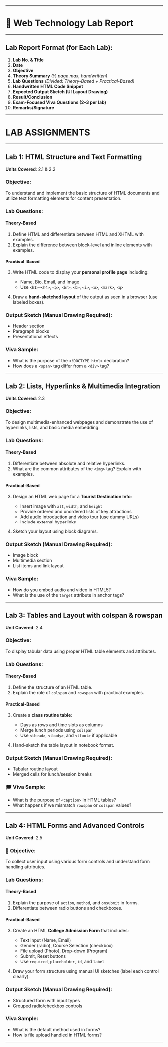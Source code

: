 
---

# 📗 Web Technology Lab Report
---

## Lab Report Format (for Each Lab):

1. **Lab No. & Title**
2. **Date**
3. **Objective**
4. **Theory Summary** *(½ page max, handwritten)*
5. **Lab Questions** *(Divided: Theory-Based + Practical-Based)*
6. **Handwritten HTML Code Snippet**
7. **Expected Output Sketch (UI Layout Drawing)**
8. **Result/Conclusion**
9. **Exam-Focused Viva Questions (2–3 per lab)**
10. **Remarks/Signature**

---

# LAB ASSIGNMENTS

---

## Lab 1: HTML Structure and Text Formatting

**Units Covered**: 2.1 & 2.2

### Objective:

To understand and implement the basic structure of HTML documents and utilize text formatting elements for content presentation.

### Lab Questions:

#### **Theory-Based**

1. Define HTML and differentiate between HTML and XHTML with examples.
2. Explain the difference between block-level and inline elements with examples.

#### **Practical-Based**

3. Write HTML code to display your **personal profile page** including:

   * Name, Bio, Email, and Image
   * Use `<h1>–<h4>`, `<p>`, `<br>`, `<b>`, `<i>`, `<u>`, `<mark>`, `<q>`
4. Draw a **hand-sketched layout** of the output as seen in a browser (use labeled boxes).

### Output Sketch (Manual Drawing Required):

* Header section
* Paragraph blocks
* Presentational effects

### Viva Sample:

* What is the purpose of the `<!DOCTYPE html>` declaration?
* How does a `<span>` tag differ from a `<div>` tag?

---

## Lab 2: Lists, Hyperlinks & Multimedia Integration

**Units Covered**: 2.3

### Objective:

To design multimedia-enhanced webpages and demonstrate the use of hyperlinks, lists, and basic media embedding.

### Lab Questions:

#### **Theory-Based**

1. Differentiate between absolute and relative hyperlinks.
2. What are the common attributes of the `<img>` tag? Explain with examples.

#### **Practical-Based**

3. Design an HTML web page for a **Tourist Destination Info**:

   * Insert image with `alt`, `width`, and `height`
   * Provide ordered and unordered lists of key attractions
   * Add audio introduction and video tour (use dummy URLs)
   * Include external hyperlinks

4. Sketch your layout using block diagrams.

### Output Sketch (Manual Drawing Required):

* Image block
* Multimedia section
* List items and link layout

### Viva Sample:

* How do you embed audio and video in HTML5?
* What is the use of the `target` attribute in anchor tags?

---

## Lab 3: Tables and Layout with colspan & rowspan

**Unit Covered**: 2.4

### Objective:

To display tabular data using proper HTML table elements and attributes.

### Lab Questions:

#### **Theory-Based**

1. Define the structure of an HTML table.
2. Explain the role of `colspan` and `rowspan` with practical examples.

#### **Practical-Based**

3. Create a **class routine table**:

   * Days as rows and time slots as columns
   * Merge lunch periods using `colspan`
   * Use `<thead>`, `<tbody>`, and `<tfoot>` if applicable

4. Hand-sketch the table layout in notebook format.

### Output Sketch (Manual Drawing Required):

* Tabular routine layout
* Merged cells for lunch/session breaks

### 🎓 Viva Sample:

* What is the purpose of `<caption>` in HTML tables?
* What happens if we mismatch `rowspan` or `colspan` values?

---

## Lab 4: HTML Forms and Advanced Controls

**Unit Covered**: 2.5

### 🎯 Objective:

To collect user input using various form controls and understand form handling attributes.

### Lab Questions:

#### **Theory-Based**

1. Explain the purpose of `action`, `method`, and `onsubmit` in forms.
2. Differentiate between radio buttons and checkboxes.

#### **Practical-Based**

3. Create an HTML **College Admission Form** that includes:

   * Text input (Name, Email)
   * Gender (radio), Course Selection (checkbox)
   * File upload (Photo), Drop-down (Program)
   * Submit, Reset buttons
   * Use `required`, `placeholder`, `id`, and `label`

4. Draw your form structure using manual UI sketches (label each control clearly).

### Output Sketch (Manual Drawing Required):

* Structured form with input types
* Grouped radio/checkbox controls

### Viva Sample:

* What is the default method used in forms?
* How is file upload handled in HTML forms?

---
